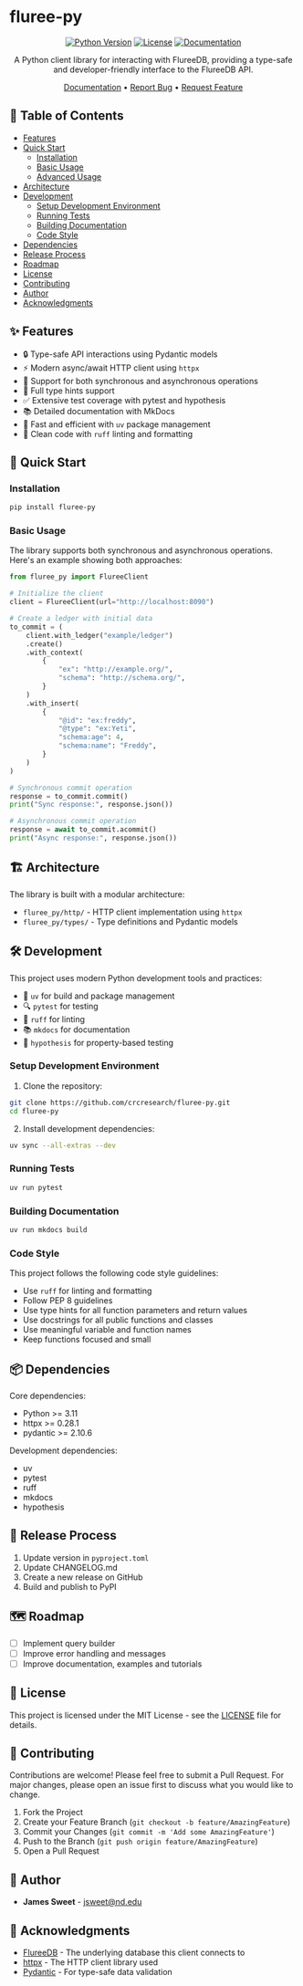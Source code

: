 # fluree-py

<div align="center">

[![Python Version](https://img.shields.io/badge/python-3.11+-blue.svg)](https://www.python.org/downloads/)
[![License](https://img.shields.io/badge/license-MIT-green.svg)](LICENSE)
[![Documentation](https://img.shields.io/badge/docs-latest-blue.svg)](https://crcresearch.github.io/fluree-py/)

A Python client library for interacting with FlureeDB, providing a type-safe and developer-friendly interface to the FlureeDB API.

[Documentation](https://crcresearch.github.io/fluree-py/) • [Report Bug](https://github.com/crcresearch/fluree-py/issues) • [Request Feature](https://github.com/crcresearch/fluree-py/issues)

</div>

## 📑 Table of Contents

- [Features](#-features)
- [Quick Start](#-quick-start)
  - [Installation](#installation)
  - [Basic Usage](#basic-usage)
  - [Advanced Usage](#advanced-usage)
- [Architecture](#-architecture)
- [Development](#-development)
  - [Setup Development Environment](#setup-development-environment)
  - [Running Tests](#running-tests)
  - [Building Documentation](#building-documentation)
  - [Code Style](#code-style)
- [Dependencies](#-dependencies)
- [Release Process](#-release-process)
- [Roadmap](#-roadmap)
- [License](#-license)
- [Contributing](#-contributing)
- [Author](#-author)
- [Acknowledgments](#-acknowledgments)

## ✨ Features

- 🔒 Type-safe API interactions using Pydantic models
- ⚡ Modern async/await HTTP client using `httpx`
- 🔄 Support for both synchronous and asynchronous operations
- 📝 Full type hints support
- ✅ Extensive test coverage with pytest and hypothesis
- 📚 Detailed documentation with MkDocs
- 🚀 Fast and efficient with `uv` package management
- 🧹 Clean code with `ruff` linting and formatting

## 🚀 Quick Start

### Installation

```bash
pip install fluree-py
```

### Basic Usage

The library supports both synchronous and asynchronous operations. Here's an example showing both approaches:

```python
from fluree_py import FlureeClient

# Initialize the client
client = FlureeClient(url="http://localhost:8090")

# Create a ledger with initial data
to_commit = (
    client.with_ledger("example/ledger")
    .create()
    .with_context(
        {
            "ex": "http://example.org/",
            "schema": "http://schema.org/",
        }
    )
    .with_insert(
        {
            "@id": "ex:freddy",
            "@type": "ex:Yeti",
            "schema:age": 4,
            "schema:name": "Freddy",
        }
    )
)

# Synchronous commit operation
response = to_commit.commit()
print("Sync response:", response.json())

# Asynchronous commit operation
response = await to_commit.acommit()
print("Async response:", response.json())
```

## 🏗️ Architecture

The library is built with a modular architecture:

- `fluree_py/http/` - HTTP client implementation using `httpx`
- `fluree_py/types/` - Type definitions and Pydantic models

## 🛠️ Development

This project uses modern Python development tools and practices:

- 🚀 `uv` for build and package management
- 🔍 `pytest` for testing
- 🧹 `ruff` for linting
- 📚 `mkdocs` for documentation
- 🔄 `hypothesis` for property-based testing

### Setup Development Environment

1. Clone the repository:
```bash
git clone https://github.com/crcresearch/fluree-py.git
cd fluree-py
```

2. Install development dependencies:
```bash
uv sync --all-extras --dev
```

### Running Tests

```bash
uv run pytest
```

### Building Documentation

```bash
uv run mkdocs build
```

### Code Style

This project follows the following code style guidelines:

- Use `ruff` for linting and formatting
- Follow PEP 8 guidelines
- Use type hints for all function parameters and return values
- Use docstrings for all public functions and classes
- Use meaningful variable and function names
- Keep functions focused and small

## 📦 Dependencies

Core dependencies:
- Python >= 3.11
- httpx >= 0.28.1
- pydantic >= 2.10.6

Development dependencies:
- uv
- pytest
- ruff
- mkdocs
- hypothesis

## 🚀 Release Process

1. Update version in `pyproject.toml`
2. Update CHANGELOG.md
3. Create a new release on GitHub
4. Build and publish to PyPI

## 🗺️ Roadmap

- [ ] Implement query builder
- [ ] Improve error handling and messages
- [ ] Improve documentation, examples and tutorials

## 📝 License

This project is licensed under the MIT License - see the [LICENSE](LICENSE) file for details.

## 🤝 Contributing

Contributions are welcome! Please feel free to submit a Pull Request. For major changes, please open an issue first to discuss what you would like to change.

1. Fork the Project
2. Create your Feature Branch (`git checkout -b feature/AmazingFeature`)
3. Commit your Changes (`git commit -m 'Add some AmazingFeature'`)
4. Push to the Branch (`git push origin feature/AmazingFeature`)
5. Open a Pull Request

## 👤 Author

- **James Sweet** - [jsweet@nd.edu](mailto:jsweet@nd.edu)

## 🙏 Acknowledgments

- [FlureeDB](https://flur.ee/) - The underlying database this client connects to
- [httpx](https://github.com/encode/httpx) - The HTTP client library used
- [Pydantic](https://github.com/pydantic/pydantic) - For type-safe data validation
